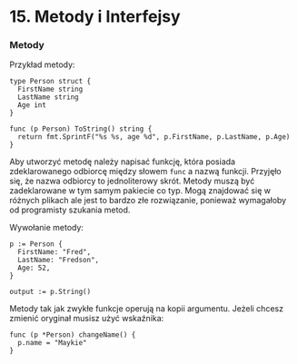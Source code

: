# 15. Metody i Interfejsy

### Metody

Przykład metody:
```
type Person struct {
  FirstName string
  LastName string
  Age int
}

func (p Person) ToString() string {
  return fmt.SprintF("%s %s, age %d", p.FirstName, p.LastName, p.Age)
}
```

Aby utworzyć metodę należy napisać funkcję, która posiada zdeklarowanego odbiorcę między słowem `func` a nazwą funkcji. Przyjęło się, że nazwa odbiorcy to jednoliterowy skrót.
Metody muszą być zadeklarowane w tym samym pakiecie co typ. Mogą znajdować się w różnych plikach ale jest to bardzo złe rozwiązanie, ponieważ wymagałoby od programisty szukania metod.

Wywołanie metody:
```
p := Person {
  FirstName: "Fred",
  LastName: "Fredson",
  Age: 52,
}

output := p.String()
```

Metody tak jak zwykłe funkcje operują na kopii argumentu. Jeżeli chcesz zmienić oryginał musisz użyć wskaźnika:
```
func (p *Person) changeName() {
  p.name = "Maykie"
}
```
